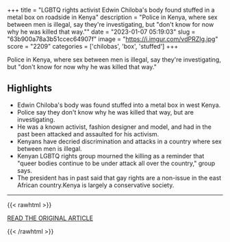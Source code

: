 +++
title = "LGBTQ rights activist Edwin Chiloba's body found stuffed in a metal box on roadside in Kenya"
description = "Police in Kenya, where sex between men is illegal, say they're investigating, but \"don't know for now why he was killed that way.\""
date = "2023-01-07 05:19:03"
slug = "63b900a78a3b51ccec64907f"
image = "https://i.imgur.com/vdPRZIg.jpg"
score = "2209"
categories = ['chilobas', 'box', 'stuffed']
+++

Police in Kenya, where sex between men is illegal, say they're investigating, but \"don't know for now why he was killed that way.\"

## Highlights

- Edwin Chiloba's body was found stuffed into a metal box in west Kenya.
- Police say they don't know why he was killed that way, but are investigating.
- He was a known activist, fashion designer and model, and had in the past been attacked and assaulted for his activism.
- Kenyans have decried discrimination and attacks in a country where sex between men is illegal.
- Kenyan LGBTQ rights group mourned the killing as a reminder that "queer bodies continue to be under attack all over the country," group says.
- The president has in past said that gay rights are a non-issue in the east African country.Kenya is largely a conservative society.

---

{{< rawhtml >}}
  <p class="article-category">
    <a target="_blank" href="https://www.cbsnews.com/news/kenya-lgbtq-activist-edwin-chiloba-murder-body-found-metal-box/">READ THE ORIGINAL ARTICLE</a>
  </p>
{{< /rawhtml >}}
